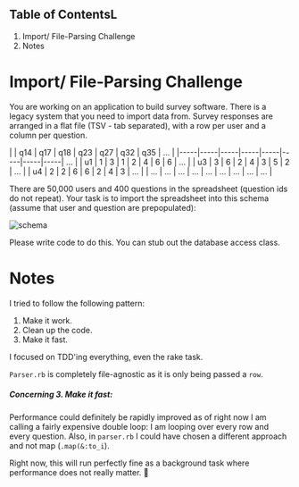 ## Table of ContentsL

1. Import/ File-Parsing Challenge
1. Notes


Import/ File-Parsing Challenge
===============================

You are working on an application to build survey software. There is a legacy system that
you need to import data from. Survey responses are arranged in a flat file (TSV - tab
separated), with a row per user and a column per question.

|     | q14 | q17 | q18 | q23 | q27 | q32 | q35 | ... |
|-----|-----|-----|-----|-----|-----|-----|-----| ... |
|  u1 |  1  |  3  |  1  |  2  |  4  |  6  |  6  | ... |
|  u3 |  3  |  6  |  2  |  4  |  3  |  5  |  2  | ... |
|  u4 |  2  |  2  |  6  |  6  |  2  |  4  |  3  | ... |
| ... | ... | ... | ... | ... | ... | ... | ... | ... |

There are 50,000 users and 400 questions in the spreadsheet (question ids do not repeat).
Your task is to import the spreadsheet into this schema (assume that user and question are
prepopulated):

![schema](http://i1.minus.com/jbfs0xljEBA0Lf.png)

Please write code to do this. You can stub out the database access class.



Notes
=====

I tried to follow the following pattern:

1. Make it work.
2. Clean up the code.
3. Make it fast.

I focused on TDD'ing everything, even the rake task.

`Parser.rb` is completely file-agnostic as it is only being passed a `row`.


##### Concerning **3. Make it fast**:

Performance could definitely be rapidly improved as of right now I am calling a fairly expensive double loop:
I am looping over every row and every question. Also, in `parser.rb` I could have chosen a different approach and not map (`.map(&:to_i`).

Right now, this will run perfectly fine as a background task where performance does not really matter. :metal: